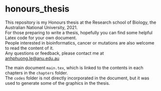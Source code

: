 # honours_thesis

This repository is my Honours thesis at the Research school of Biology, the Australian National University, 2021. \
For those preparing to write a thesis, hopefully you can find some helpful Latex code for your own document. \
People interested in bioinformatics, cancer or mutations are also welcome to read the content of it. \
Any questions or feedback, please contact me at anhphuong.le@anu.edu.au 


The main document `main.tex`, which is linked to the contents in each chapters in the `chapters` folder. \
The `codes` folder is not directly incorporated in the document, but it was used to generate some of the graphics in the thesis.
